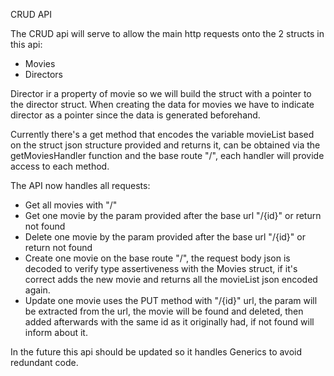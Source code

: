 CRUD API

The CRUD api will serve to allow the main http requests onto the 2 structs in this api:
- Movies
- Directors

Director ir a property of movie so we will build the struct with a pointer to the director struct.
When creating the data for movies we have to indicate director as a pointer since the data is generated beforehand.

Currently there's a get method that encodes the variable movieList based on the struct json structure provided and returns it, can be obtained via the getMoviesHandler function and the base route "/", each handler will provide access to each method. 

The API now handles all requests:
 - Get all movies with "/"
 - Get one movie by the param provided after the base url "/{id}" or return not found
 - Delete one movie by the param provided after the base url "/{id}" or return not found
 - Create one movie on the base route "/", the request body json is decoded to verify type assertiveness with the Movies struct, if it's correct adds the new movie and returns all the movieList json encoded again.
 - Update one movie uses the PUT method with "/{id}" url, the param will be extracted from the url, the movie will be found and deleted, then added afterwards with the same id as it originally had, if not found will inform about it.

 In the future this api should be updated so it handles Generics to avoid redundant code.